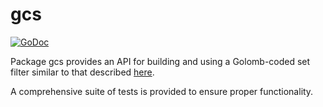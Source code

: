 gcs
==========

[![GoDoc](https://godoc.org/github.com/endurio/ndrd/gcs?status.png)](http://godoc.org/github.com/endurio/ndrd/gcs)

Package gcs provides an API for building and using a Golomb-coded set filter
similar to that described [here](http://giovanni.bajo.it/post/47119962313/golomb-coded-sets-smaller-than-bloom-filters).

A comprehensive suite of tests is provided to ensure proper functionality.